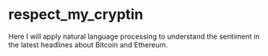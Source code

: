 # respect_my_cryptin
Here I will apply natural language processing to understand the sentiment in the latest headlines about Bitcoin and Ethereum. 
